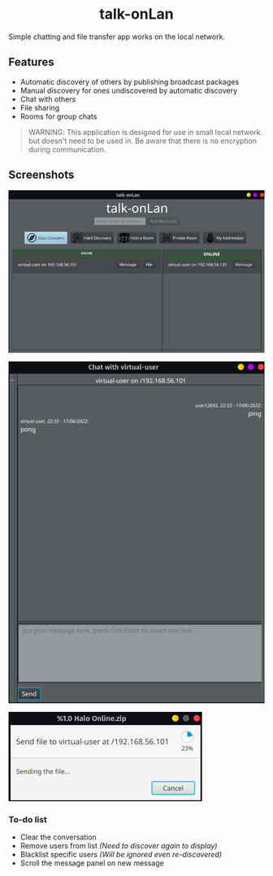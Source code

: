 <h1 align="center">talk-onLan</h1>
Simple chatting and file transfer app works on the local network.

## Features

- Automatic discovery of others by publishing broadcast packages
- Manual discovery for ones undiscovered by automatic discovery
- Chat with others
- File sharing
- Rooms for group chats

> WARNING: This application is designed for use in small local network.
> but doesn't need to be used in. Be aware that there is no encryption
> during communication.

## Screenshots

![](doc/ss/main.png)

![](doc/ss/msg.png)

![](doc/ss/file.png)

### To-do list

- Clear the conversation
- Remove users from list *(Need to discover again to display)*
- Blacklist specific users *(Will be ignored even re-discovered)*
- Scroll the message panel on new message
